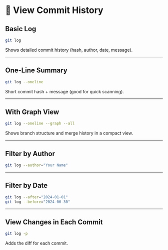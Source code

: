 # 📜 View Commit History

## Basic Log

```bash
git log
```

Shows detailed commit history (hash, author, date, message).

---

## One-Line Summary

```bash
git log --oneline
```

Short commit hash + message (good for quick scanning).

---

## With Graph View

```bash
git log --oneline --graph --all
```

Shows branch structure and merge history in a compact view.

---

## Filter by Author

```bash
git log --author="Your Name"
```

---

## Filter by Date

```bash
git log --after="2024-01-01"
git log --before="2024-06-30"
```

---

## View Changes in Each Commit

```bash
git log -p
```

Adds the diff for each commit.